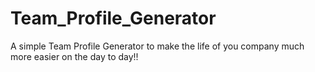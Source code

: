 # Team_Profile_Generator
A simple Team Profile Generator to make the life of you company much more easier on the day to day!!
